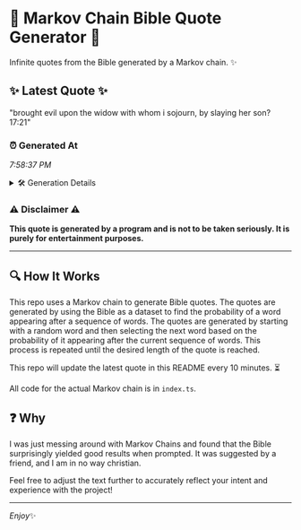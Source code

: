 # 📖 Markov Chain Bible Quote Generator 📖

Infinite quotes from the Bible generated by a Markov chain. ✨

## ✨ Latest Quote ✨
"brought evil upon the widow with whom i sojourn, by slaying her son? 17:21"

### ⏰ Generated At
*7:58:37 PM*

<details>
    <summary>🛠️ Generation Details</summary>
    <p>
        <strong>🌱 Seed:</strong> brought<br>
        <strong>🔄 Iterations:</strong> 13<br>
        <strong>📜 Context History:</strong><br>[ brought ]: evil<br>[ brought, evil ]: upon<br>[ brought, evil, upon ]: the<br>[ brought, evil, upon, the ]: widow<br>[ brought, evil, upon, the, widow ]: with<br>[ brought, evil, upon, the, widow, with ]: whom<br>[ evil, upon, the, widow, with, whom ]: i<br>[ upon, the, widow, with, whom, i ]: sojourn,<br>[ the, widow, with, whom, i, sojourn, ]: by<br>[ widow, with, whom, i, sojourn,, by ]: slaying<br>[ with, whom, i, sojourn,, by, slaying ]: her<br>[ whom, i, sojourn,, by, slaying, her ]: son?<br>[ i, sojourn,, by, slaying, her, son? ]: 17:21<br>
    </p>
</details>

### ⚠️ Disclaimer ⚠️
**This quote is generated by a program and is not to be taken seriously. It is purely for entertainment purposes.**

---

## 🔍 How It Works

This repo uses a Markov chain to generate Bible quotes. The quotes are generated by using the Bible as a dataset to find the probability of a word appearing after a sequence of words. The quotes are generated by starting with a random word and then selecting the next word based on the probability of it appearing after the current sequence of words. This process is repeated until the desired length of the quote is reached.

This repo will update the latest quote in this README every 10 minutes. ⏳

All code for the actual Markov chain is in `index.ts`.

## ❓ Why

I was just messing around with Markov Chains and found that the Bible surprisingly yielded good results when prompted. 
It was suggested by a friend, and I am in no way christian.

Feel free to adjust the text further to accurately reflect your intent and experience with the project!

---

*Enjoy*✨
